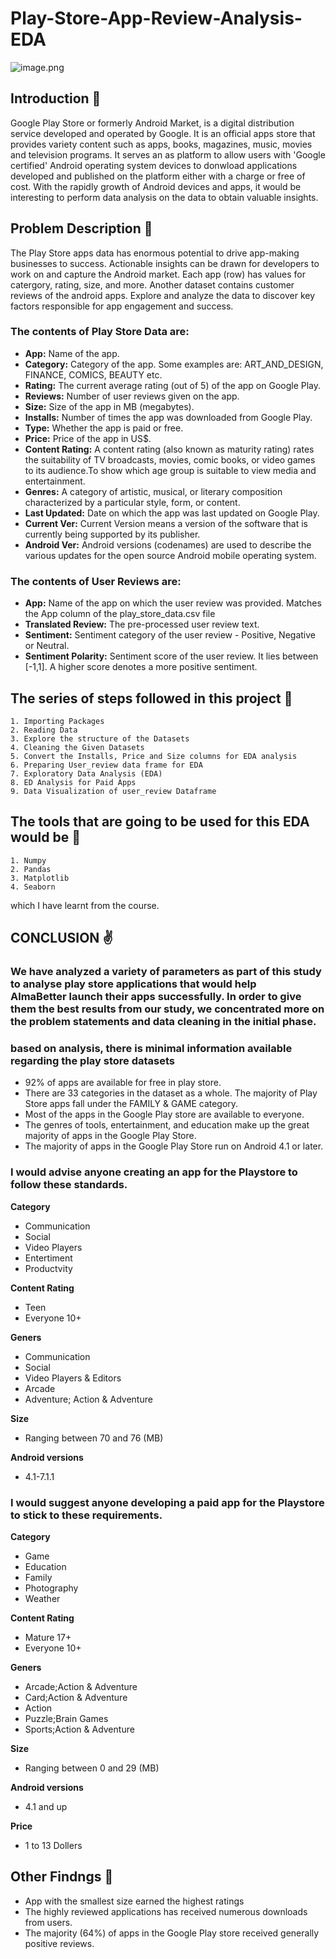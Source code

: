 # Play-Store-App-Review-Analysis-EDA
 
![image.png](https://cdn.dribbble.com/users/5239540/screenshots/11303632/gplay-logo-animation-new.gif)

## Introduction 📖
Google Play Store or formerly Android Market, is a digital distribution service developed and operated by Google. It is an official apps store that provides variety content such as apps, books, magazines, music, movies and television programs. It serves an as platform to allow users with 'Google certified' Android operating system devices to donwload applications developed and published on the platform either with a charge or free of cost. With the rapidly growth of Android devices and apps, it would be interesting to perform data analysis on the data to obtain valuable insights.

## Problem Description 🤔  
The Play Store apps data has enormous potential to drive app-making businesses to success. Actionable insights can be drawn for developers to work on and capture the Android market. Each app (row) has values for catergory, rating, size, and more. Another dataset contains customer reviews of the android apps. Explore and analyze the data to discover key factors responsible for app engagement and success.

### The contents of Play Store Data are:
* **App:** Name of the app.
* **Category:** Category of the app. Some examples are: ART_AND_DESIGN, FINANCE, COMICS, BEAUTY etc.
* **Rating:** The current average rating (out of 5) of the app on Google Play.
* **Reviews:** Number of user reviews given on the app.
* **Size:** Size of the app in MB (megabytes).
* **Installs:** Number of times the app was downloaded from Google Play.
* **Type:** Whether the app is paid or free.
* **Price:** Price of the app in US$.
* **Content Rating:** A content rating (also known as maturity rating) rates the suitability of TV broadcasts, movies, comic books, or video games to its audience.To   show which age group is suitable to view media and entertainment.
* **Genres:** A category of artistic, musical, or literary composition characterized by a particular style, form, or content.
* **Last Updated:** Date on which the app was last updated on Google Play.
* **Current Ver:** Current Version means a version of the software that is currently being supported by its publisher.
* **Android Ver:** Android versions (codenames) are used to describe the various updates for the open source Android mobile operating system.


### The contents of User Reviews are:
* **App:** Name of the app on which the user review was provided. Matches the App column of the play_store_data.csv file
* **Translated Review:** The pre-processed user review text.
* **Sentiment:** Sentiment category of the user review - Positive, Negative or Neutral.
* **Sentiment Polarity:** Sentiment score of the user review. It lies between [-1,1]. A higher score denotes a more positive sentiment.

## The series of steps followed in this project 📃

	1. Importing Packages
	2. Reading Data
	3. Explore the structure of the Datasets
	4. Cleaning the Given Datasets
	5. Convert the Installs, Price and Size columns for EDA analysis
	6. Preparing User_review data frame for EDA
	7. Exploratory Data Analysis (EDA)
	8. ED Analysis for Paid Apps
	9. Data Visualization of user_review Dataframe
	
## The tools that are going to be used for this EDA would be 💾
    1. Numpy 
	2. Pandas
	3. Matplotlib 
	4. Seaborn

which I have learnt from the course.

## CONCLUSION ✌

### We have analyzed a variety of parameters as part of this study to analyse play store applications that would help AlmaBetter launch their apps successfully. In order to give them the best results from our study, we concentrated more on the problem statements and data cleaning in the initial phase.

### based on analysis, there is minimal information available regarding the play store datasets

* 92% of apps are available for free in play store.
* There are 33 categories in the dataset as a whole. The majority of Play Store apps fall under the FAMILY & GAME category.
* Most of the apps in the Google Play store are available to everyone.
* The genres of tools, entertainment, and education make up the great majority of apps in the Google Play Store.
* The majority of apps in the Google Play Store run on Android 4.1 or later.

### I would advise anyone creating an app for the Playstore to follow these standards.

**Category**
* Communication
* Social 
* Video Players
* Entertiment  
* Productvity

**Content Rating**
* Teen
* Everyone 10+

**Geners**
* Communication
* Social
* Video Players & Editors
* Arcade
* Adventure; Action & Adventure

**Size**
* Ranging between 70 and 76 (MB)

**Android versions**
* 4.1-7.1.1

 ### I would suggest anyone developing a paid app for the Playstore to stick to these requirements.

**Category**
* Game          
* Education      
* Family         
* Photography    
* Weather

**Content Rating** 
* Mature 17+
* Everyone 10+ 

**Geners**
* Arcade;Action & Adventure    
* Card;Action & Adventure      
* Action                       
* Puzzle;Brain Games           
* Sports;Action & Adventure 

**Size**
* Ranging between 0 and 29 (MB)

**Android versions**
* 4.1 and up

**Price**
* 1 to 13 Dollers 

## Other Findngs 📰
* App with the smallest size earned the highest ratings
* The highly reviewed applications has received numerous downloads from users.
* The majority (64%) of apps in the Google Play store received generally positive reviews.

